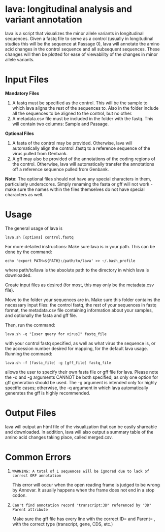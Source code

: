 # lava: longitudinal analysis and variant annotation
lava is a script that visualizes the minor allele variants in longitudinal sequences. Given a fastq file to serve as a control (usually in longitudinal studies this will be the sequence at Passage 0), lava will annotate the amino acid changes in the control sequence and all subsequent sequences. These changes will then be plotted for ease of viewability of the changes in minor allele variants.

# Input Files

**Mandatory Files**
1. A fastq must be specified as the control. This will be the sample to which lava aligns the rest of the sequences to. Also in the folder include all the sequences to be aligned to the control, but no other.
2. A metadata.csv file must be included in the folder with the fastq. This will contain two columns: Sample and Passage. 

**Optional Files**
1. A fasta of the control may be provided. Otherwise, lava will automatically align the control .fastq to a reference sequence of the virus pulled from Genbank.
2. A gff may also be provided of the annotations of the coding regions of the control. Otherwise, lava will automatically transfer the annotations off a reference sequence pulled from Genbank.

**Note:**
The optional files should not have any special characters in them, particularly underscores. Simply renaming the fasta or gff will not work - make sure the names within the files themselves do not have special characters as well.

# Usage

The general usage of lava is 

`lava.sh [options] control.fastq`

For more detailed instructions: Make sure lava is in your path. This can be done by the command:

`echo 'export PATH=${PATH}:/path/to/lava' >> ~/.bash_profile`

where path/to/lava is the absolute path to the directory in which lava is downloaded.

Create input files as desired (for most, this may only be the metadata.csv file). 

Move to the folder your sequences are in. Make sure this folder contains the necessary input files: the control fastq, the rest of your sequences in fastq format, the metadata.csv file containing information about your samples, and optionally the fasta and gff file.

Then, run the command: 

`lava.sh -q "[user query for virus]" fastq_file`

with your control fastq specified, as well as what virus the sequence is, or the accession number desired for mapping, for the default lava usage. Running the command:

`lava.sh -f [fasta_file] -g [gff_file] fastq_file`

allows the user to specify their own fasta file or gff file for lava. Please note the -q and -g arguments CANNOT be both specified, as only one option for gff generation should be used. The -g argument is intended only for highly specific cases; otherwise, the -q argument in which lava automatically generates the gff is highly recommended.

# Output Files

lava will output an html file of the visualization that can be easily shareable and downloaded. In addition, lava will also output a summary table of the amino acid changes taking place, called merged.csv. 

# Common Errors

1. `WARNING: A total of 1 sequences will be ignored due to lack of correct ORF annotation`
	
	This error will occur when the open reading frame is judged to be wrong by Annovar. It usually happens when the frame does not end in a stop codon.

2. `Can't find annotation record "transcript:3D" referenced by "3D" Parent attribute`

	Make sure the gff file has every line with the correct ID= and Parent= , with the correct type (transcript, gene, CDS, etc.)